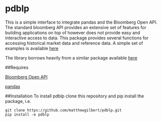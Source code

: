 pdblp
=====

This is a simple interface to integrate pandas and the Bloomberg Open API.
The standard bloomberg API provides an extensive set of features for building
applications on top of however does not provide easy and interactive access to
data. This package provides several functions for accessing historical market
data and reference data. A simple set of examples is available
[here](/examples)

The library borrows heavily from a similar package available
[here](https://github.com/kyuni22/pybbg)

##Requires

[Bloomberg Open API](http://www.openbloomberg.com/open-api/) 

[pandas](http://pandas.pydata.org/)

##Installation
To install pdblp clone this repository and pip install the package, i.e.

```
git clone https://github.com/matthewgilbert/pdblp.git
pip install -e pdblp
```
